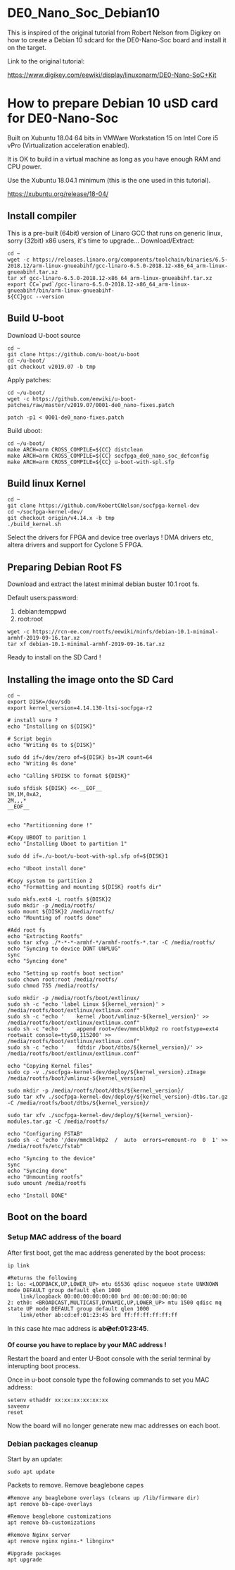 # DE0_Nano_Soc_Debian10
This is inspired of the original tutorial from Robert Nelson from Digikey on how to create a Debian 10 sdcard for the DE0-Nano-Soc board and install it on the target.

Link to the original tutorial:

https://www.digikey.com/eewiki/display/linuxonarm/DE0-Nano-SoC+Kit

# How to prepare Debian 10 uSD card for DE0-Nano-Soc

Built on Xubuntu 18.04 64 bits in VMWare Workstation 15 on Intel Core i5 vPro (Virtualization acceleration enabled).

It is OK to build in a virtual machine as long as you have enough RAM and CPU power.

Use the Xubuntu 18.04.1 minimum (this is the one used in this tutorial).

https://xubuntu.org/release/18-04/

## Install compiler
This is a pre-built (64bit) version of Linaro GCC that runs on generic linux, sorry (32bit) x86 users, it's time to upgrade...
Download/Extract:
```
cd ~
wget -c https://releases.linaro.org/components/toolchain/binaries/6.5-2018.12/arm-linux-gnueabihf/gcc-linaro-6.5.0-2018.12-x86_64_arm-linux-gnueabihf.tar.xz
tar xf gcc-linaro-6.5.0-2018.12-x86_64_arm-linux-gnueabihf.tar.xz
export CC=`pwd`/gcc-linaro-6.5.0-2018.12-x86_64_arm-linux-gnueabihf/bin/arm-linux-gnueabihf-
${CC}gcc --version
```
## Build U-boot

Download U-boot source 
```
cd ~
git clone https://github.com/u-boot/u-boot
cd ~/u-boot/
git checkout v2019.07 -b tmp
```
Apply patches:
```
cd ~/u-boot/
wget -c https://github.com/eewiki/u-boot-patches/raw/master/v2019.07/0001-de0_nano-fixes.patch
  
patch -p1 < 0001-de0_nano-fixes.patch
```
Build uboot:
```
cd ~/u-boot/
make ARCH=arm CROSS_COMPILE=${CC} distclean
make ARCH=arm CROSS_COMPILE=${CC} socfpga_de0_nano_soc_defconfig
make ARCH=arm CROSS_COMPILE=${CC} u-boot-with-spl.sfp
```

## Build linux Kernel

```
cd ~
git clone https://github.com/RobertCNelson/socfpga-kernel-dev
cd ~/socfpga-kernel-dev/
git checkout origin/v4.14.x -b tmp
./build_kernel.sh
```
Select the drivers for FPGA and device tree overlays ! 
DMA drivers etc, altera drivers and support for Cyclone 5 FPGA.


## Preparing Debian Root FS

Download and extract the latest minimal debian buster 10.1 root fs.

Default users:password:

1. debian:temppwd
1. root:root 

```
wget -c https://rcn-ee.com/rootfs/eewiki/minfs/debian-10.1-minimal-armhf-2019-09-16.tar.xz
tar xf debian-10.1-minimal-armhf-2019-09-16.tar.xz
```

Ready to install on the SD Card ! 

## Installing the image onto the SD Card

```
cd ~
export DISK=/dev/sdb
export kernel_version=4.14.130-ltsi-socfpga-r2

# install sure ?
echo "Installing on ${DISK}" 

# Script begin
echo "Writing 0s to ${DISK}"

sudo dd if=/dev/zero of=${DISK} bs=1M count=64
echo "Writing 0s done"

echo "Calling SFDISK to format ${DISK}"

sudo sfdisk ${DISK} <<-__EOF__
1M,1M,0xA2,
2M,,,*
__EOF__


echo "Partitionning done !"

#Copy UBOOT to parition 1
echo "Installing Uboot to partition 1"

sudo dd if=./u-boot/u-boot-with-spl.sfp of=${DISK}1

echo "Uboot install done"

#Copy system to partition 2
echo "Formatting and mounting ${DISK} rootfs dir"

sudo mkfs.ext4 -L rootfs ${DISK}2
sudo mkdir -p /media/rootfs/
sudo mount ${DISK}2 /media/rootfs/
echo "Mounting of rootfs done"

#Add root fs
echo "Extracting Rootfs"
sudo tar xfvp ./*-*-*-armhf-*/armhf-rootfs-*.tar -C /media/rootfs/
echo "Syncing to device DONT UNPLUG"
sync
echo "Syncing done"

echo "Setting up rootfs boot section"
sudo chown root:root /media/rootfs/
sudo chmod 755 /media/rootfs/

sudo mkdir -p /media/rootfs/boot/extlinux/
sudo sh -c "echo 'label Linux ${kernel_version}' > /media/rootfs/boot/extlinux/extlinux.conf"
sudo sh -c "echo '    kernel /boot/vmlinuz-${kernel_version}' >> /media/rootfs/boot/extlinux/extlinux.conf"
sudo sh -c "echo '    append root=/dev/mmcblk0p2 ro rootfstype=ext4 rootwait console=ttyS0,115200' >> /media/rootfs/boot/extlinux/extlinux.conf"
sudo sh -c "echo '    fdtdir /boot/dtbs/${kernel_version}/' >> /media/rootfs/boot/extlinux/extlinux.conf"

echo "Copying Kernel files"
sudo cp -v ./socfpga-kernel-dev/deploy/${kernel_version}.zImage /media/rootfs/boot/vmlinuz-${kernel_version}

sudo mkdir -p /media/rootfs/boot/dtbs/${kernel_version}/
sudo tar xfv ./socfpga-kernel-dev/deploy/${kernel_version}-dtbs.tar.gz -C /media/rootfs/boot/dtbs/${kernel_version}/

sudo tar xfv ./socfpga-kernel-dev/deploy/${kernel_version}-modules.tar.gz -C /media/rootfs/

echo "Configuring FSTAB"
sudo sh -c "echo '/dev/mmcblk0p2  /  auto  errors=remount-ro  0  1' >> /media/rootfs/etc/fstab"

echo "Syncing to the device"
sync
echo "Syncing done"
echo "Unmounting rootfs"
sudo umount /media/rootfs

echo "Install DONE"
```

## Boot on the board

### Setup MAC address of the board

After first boot, get the mac address generated by the boot process:

```
ip link

#Returns the following
1: lo: <LOOPBACK,UP,LOWER_UP> mtu 65536 qdisc noqueue state UNKNOWN mode DEFAULT group default qlen 1000
    link/loopback 00:00:00:00:00:00 brd 00:00:00:00:00:00
2: eth0: <BROADCAST,MULTICAST,DYNAMIC,UP,LOWER_UP> mtu 1500 qdisc mq state UP mode DEFAULT group default qlen 1000
    link/ether ab:cd:ef:01:23:45 brd ff:ff:ff:ff:ff:ff
```
	
In this case hte mac address is **ab:cd:ef:01:23:45**. 

**Of course you have to replace by your MAC address !**

Restart the board and enter U-Boot console with the serial terminal by interupting boot process.

Once in u-boot console type the following commands to set you MAC address:

```
setenv ethaddr xx:xx:xx:xx:xx:xx
saveenv
reset
```
Now the board will no longer generate new mac addresses on each boot.

### Debian packages cleanup

Start by an update:
```
sudo apt update
```

Packets to remove.
Remove beaglebone capes
```
#Remove any beaglebone overlays (cleans up /lib/firmware dir)
apt remove bb-cape-overlays

#Remove beaglebone customizations 
apt remove bb-customizations

#Remove Nginx server
apt remove nginx nginx-* libnginx*

#Upgrade packages
apt upgrade
```
